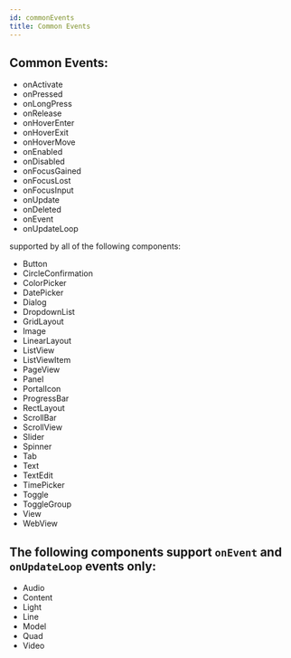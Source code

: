 ```yaml
---
id: commonEvents
title: Common Events
---
```


## Common Events:

- onActivate
- onPressed
- onLongPress
- onRelease
- onHoverEnter
- onHoverExit
- onHoverMove
- onEnabled
- onDisabled
- onFocusGained
- onFocusLost
- onFocusInput
- onUpdate
- onDeleted
- onEvent
- onUpdateLoop

supported by all of the following components:

- Button
- CircleConfirmation
- ColorPicker
- DatePicker
- Dialog
- DropdownList
- GridLayout
- Image
- LinearLayout
- ListView
- ListViewItem
- PageView
- Panel
- PortalIcon
- ProgressBar
- RectLayout
- ScrollBar
- ScrollView
- Slider
- Spinner
- Tab
- Text
- TextEdit
- TimePicker
- Toggle
- ToggleGroup
- View
- WebView

## The following components support `onEvent` and `onUpdateLoop` events only:

- Audio
- Content
- Light
- Line
- Model
- Quad
- Video
